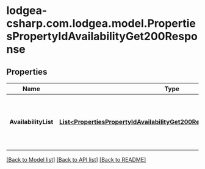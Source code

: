 
# lodgea-csharp.com.lodgea.model.PropertiesPropertyIdAvailabilityGet200Response

## Properties

Name | Type | Description | Notes
------------ | ------------- | ------------- | -------------
**AvailabilityList** | [**List&lt;PropertiesPropertyIdAvailabilityGet200ResponseAvailabilityListInner&gt;**](PropertiesPropertyIdAvailabilityGet200ResponseAvailabilityListInner.md) | An array of objects describing the available booking options. | 

[[Back to Model list]](../README.md#documentation-for-models)
[[Back to API list]](../README.md#documentation-for-api-endpoints)
[[Back to README]](../README.md)

